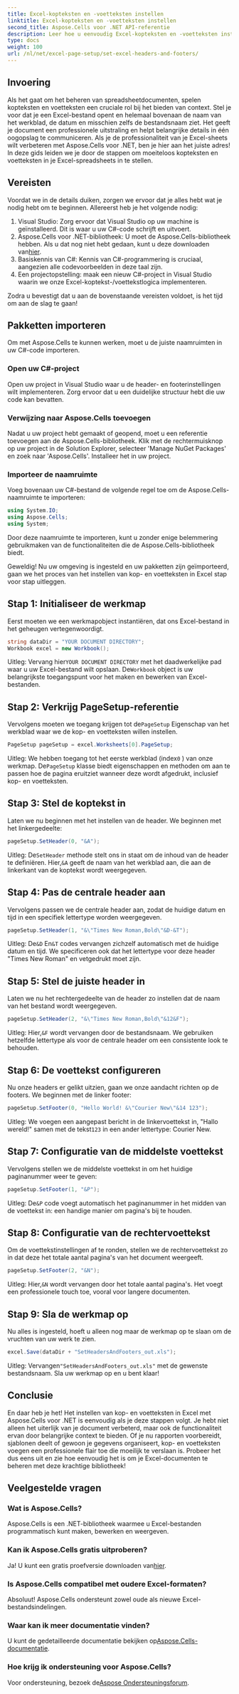 ```yaml
---
title: Excel-kopteksten en -voetteksten instellen
linktitle: Excel-kopteksten en -voetteksten instellen
second_title: Aspose.Cells voor .NET API-referentie
description: Leer hoe u eenvoudig Excel-kopteksten en -voetteksten instelt met Aspose.Cells voor .NET met onze stapsgewijze handleiding. Perfect voor professionele documenten.
type: docs
weight: 100
url: /nl/net/excel-page-setup/set-excel-headers-and-footers/
---
```

## Invoering

Als het gaat om het beheren van spreadsheetdocumenten, spelen kopteksten en voetteksten een cruciale rol bij het bieden van context. Stel je voor dat je een Excel-bestand opent en helemaal bovenaan de naam van het werkblad, de datum en misschien zelfs de bestandsnaam ziet. Het geeft je document een professionele uitstraling en helpt belangrijke details in één oogopslag te communiceren. Als je de professionaliteit van je Excel-sheets wilt verbeteren met Aspose.Cells voor .NET, ben je hier aan het juiste adres! In deze gids leiden we je door de stappen om moeiteloos kopteksten en voetteksten in je Excel-spreadsheets in te stellen. 

## Vereisten

Voordat we in de details duiken, zorgen we ervoor dat je alles hebt wat je nodig hebt om te beginnen. Allereerst heb je het volgende nodig:

1. Visual Studio: Zorg ervoor dat Visual Studio op uw machine is geïnstalleerd. Dit is waar u uw C#-code schrijft en uitvoert.
2.  Aspose.Cells voor .NET-bibliotheek: U moet de Aspose.Cells-bibliotheek hebben. Als u dat nog niet hebt gedaan, kunt u deze downloaden van[hier](https://releases.aspose.com/cells/net/).
3. Basiskennis van C#: Kennis van C#-programmering is cruciaal, aangezien alle codevoorbeelden in deze taal zijn.
4. Een projectopstelling: maak een nieuw C#-project in Visual Studio waarin we onze Excel-koptekst-/voettekstlogica implementeren.

Zodra u bevestigt dat u aan de bovenstaande vereisten voldoet, is het tijd om aan de slag te gaan!

## Pakketten importeren

Om met Aspose.Cells te kunnen werken, moet u de juiste naamruimten in uw C#-code importeren.

### Open uw C#-project

Open uw project in Visual Studio waar u de header- en footerinstellingen wilt implementeren. Zorg ervoor dat u een duidelijke structuur hebt die uw code kan bevatten.

### Verwijzing naar Aspose.Cells toevoegen

Nadat u uw project hebt gemaakt of geopend, moet u een referentie toevoegen aan de Aspose.Cells-bibliotheek. Klik met de rechtermuisknop op uw project in de Solution Explorer, selecteer 'Manage NuGet Packages' en zoek naar 'Aspose.Cells'. Installeer het in uw project.

### Importeer de naamruimte

Voeg bovenaan uw C#-bestand de volgende regel toe om de Aspose.Cells-naamruimte te importeren:

```csharp
using System.IO;
using Aspose.Cells;
using System;
```

Door deze naamruimte te importeren, kunt u zonder enige belemmering gebruikmaken van de functionaliteiten die de Aspose.Cells-bibliotheek biedt.

Geweldig! Nu uw omgeving is ingesteld en uw pakketten zijn geïmporteerd, gaan we het proces van het instellen van kop- en voetteksten in Excel stap voor stap uitleggen.

## Stap 1: Initialiseer de werkmap

Eerst moeten we een werkmapobject instantiëren, dat ons Excel-bestand in het geheugen vertegenwoordigt.

```csharp
string dataDir = "YOUR DOCUMENT DIRECTORY";
Workbook excel = new Workbook();
```

 Uitleg: Vervang hier`YOUR DOCUMENT DIRECTORY` met het daadwerkelijke pad waar u uw Excel-bestand wilt opslaan. De`Workbook` object is uw belangrijkste toegangspunt voor het maken en bewerken van Excel-bestanden.

## Stap 2: Verkrijg PageSetup-referentie

 Vervolgens moeten we toegang krijgen tot de`PageSetup` Eigenschap van het werkblad waar we de kop- en voetteksten willen instellen.

```csharp
PageSetup pageSetup = excel.Worksheets[0].PageSetup;
```

 Uitleg: We hebben toegang tot het eerste werkblad (index`0` ) van onze werkmap. De`PageSetup` klasse biedt eigenschappen en methoden om aan te passen hoe de pagina eruitziet wanneer deze wordt afgedrukt, inclusief kop- en voetteksten.

## Stap 3: Stel de koptekst in

Laten we nu beginnen met het instellen van de header. We beginnen met het linkergedeelte:

```csharp
pageSetup.SetHeader(0, "&A");
```

 Uitleg: De`SetHeader` methode stelt ons in staat om de inhoud van de header te definiëren. Hier,`&A` geeft de naam van het werkblad aan, die aan de linkerkant van de koptekst wordt weergegeven.

## Stap 4: Pas de centrale header aan

Vervolgens passen we de centrale header aan, zodat de huidige datum en tijd in een specifiek lettertype worden weergegeven.

```csharp
pageSetup.SetHeader(1, "&\"Times New Roman,Bold\"&D-&T");
```

 Uitleg: De`&D` En`&T` codes vervangen zichzelf automatisch met de huidige datum en tijd. We specificeren ook dat het lettertype voor deze header "Times New Roman" en vetgedrukt moet zijn.

## Stap 5: Stel de juiste header in

Laten we nu het rechtergedeelte van de header zo instellen dat de naam van het bestand wordt weergegeven.

```csharp
pageSetup.SetHeader(2, "&\"Times New Roman,Bold\"&12&F");
```

 Uitleg: Hier,`&F` wordt vervangen door de bestandsnaam. We gebruiken hetzelfde lettertype als voor de centrale header om een consistente look te behouden.

## Stap 6: De voettekst configureren

Nu onze headers er gelikt uitzien, gaan we onze aandacht richten op de footers. We beginnen met de linker footer:

```csharp
pageSetup.SetFooter(0, "Hello World! &\"Courier New\"&14 123");
```

Uitleg: We voegen een aangepast bericht in de linkervoettekst in, "Hallo wereld!" samen met de tekst`123` in een ander lettertype: Courier New.

## Stap 7: Configuratie van de middelste voettekst

Vervolgens stellen we de middelste voettekst in om het huidige paginanummer weer te geven:

```csharp
pageSetup.SetFooter(1, "&P");
```

 Uitleg: De`&P` code voegt automatisch het paginanummer in het midden van de voettekst in: een handige manier om pagina's bij te houden.

## Stap 8: Configuratie van de rechtervoettekst

Om de voettekstinstellingen af te ronden, stellen we de rechtervoettekst zo in dat deze het totale aantal pagina's van het document weergeeft.

```csharp
pageSetup.SetFooter(2, "&N");
```

 Uitleg: Hier,`&N` wordt vervangen door het totale aantal pagina's. Het voegt een professionele touch toe, vooral voor langere documenten.

## Stap 9: Sla de werkmap op

Nu alles is ingesteld, hoeft u alleen nog maar de werkmap op te slaan om de vruchten van uw werk te zien.

```csharp
excel.Save(dataDir + "SetHeadersAndFooters_out.xls");
```

 Uitleg: Vervangen`"SetHeadersAndFooters_out.xls"` met de gewenste bestandsnaam. Sla uw werkmap op en u bent klaar!

## Conclusie

En daar heb je het! Het instellen van kop- en voetteksten in Excel met Aspose.Cells voor .NET is eenvoudig als je deze stappen volgt. Je hebt niet alleen het uiterlijk van je document verbeterd, maar ook de functionaliteit ervan door belangrijke context te bieden. Of je nu rapporten voorbereidt, sjablonen deelt of gewoon je gegevens organiseert, kop- en voetteksten voegen een professionele flair toe die moeilijk te verslaan is. Probeer het dus eens uit en zie hoe eenvoudig het is om je Excel-documenten te beheren met deze krachtige bibliotheek!

## Veelgestelde vragen

### Wat is Aspose.Cells?
Aspose.Cells is een .NET-bibliotheek waarmee u Excel-bestanden programmatisch kunt maken, bewerken en weergeven.

### Kan ik Aspose.Cells gratis uitproberen?
 Ja! U kunt een gratis proefversie downloaden van[hier](https://releases.aspose.com/).

### Is Aspose.Cells compatibel met oudere Excel-formaten?
Absoluut! Aspose.Cells ondersteunt zowel oude als nieuwe Excel-bestandsindelingen.

### Waar kan ik meer documentatie vinden?
 U kunt de gedetailleerde documentatie bekijken op[Aspose.Cells-documentatie](https://reference.aspose.com/cells/net/).

### Hoe krijg ik ondersteuning voor Aspose.Cells?
 Voor ondersteuning, bezoek de[Aspose Ondersteuningsforum](https://forum.aspose.com/c/cells/9).